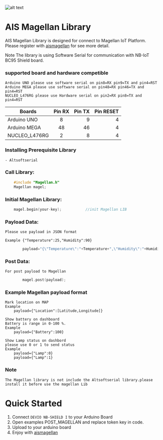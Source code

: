 ![alt text](https://www.aismagellan.io/modules/core/client/img/logo-logo-84-px@3x.png "Magellan")
# AIS Magellan Library

   AIS Magellan Library is designed for connect to Magellan IoT Platform.
Please register with [aismagellan](https://www.aismagellan.io)  for see more detail. 

Note The library is using Software Serial for communication with NB-IoT BC95 Shield board.

### supported board and hardware competible
  
  	Arduino UNO please use software serial on pin8=RX pin9=TX and pin4=RST
  	Arduino MEGA please use software serial on pin48=RX pin46=TX and pin4=RST 
  	NUCLEO_L476RG please use Hardware serial on pin2=RX pin8=TX and pin4=RST
  
| Boards        | Pin RX | Pin TX  | Pin RESET |
| ------------- |:------:| -------:| ---------:|
| Arduino UNO   |    8   |    9    |	  4    |
| Arduino MEGA  |   48   |   46    | 	  4    |
| NUCLEO_L476RG |    2   |    8    |      4    |

### Installing Prerequisite Library
	- Altsoftserial

### Call Library:
```C++
	#include "Magellan.h"
	Magellan magel;
```
### Initial Magellan Library:
```C++
	magel.begin(your-key);           //init Magellan LIB
```
### Payload Data: 
	Please use payload in JSON format 
	
	Example {"Temperature":25,"Humidity":90}
```C++
		payload="{\"Temperature\":"+Temperature+",\"Humidity\":"+Humidity+"}";
```
### Post Data:
	For post payload to Magellan
```C++
		magel.post(payload);
```
### Example Magellan payload format
	Mark location on MAP
	Example
		payload={"Location":[Latitude,Longitude]}

	Show battery on dashboard
	Battery is range in 0-100 %.
	Example
		payload={"Battery":100}   

	Show Lamp status on dashbord
	please use 0 or 1 to send status
	Example
		payload={"Lamp":0} 
		payload={"Lamp":1}

### Note
	The Magellan library is not include the Altsoftserial library.please install it before use the magellan Lib 

# Quick Started
  1. Connect `DEVIO NB-SHIELD I` to your Arduino Board
  2. Open examples POST_MAGELLAN and replace token key in code.
  3. Upload to your arduino board
  4. Enjoy with [aismagellan](https://www.aismagellan.io)
